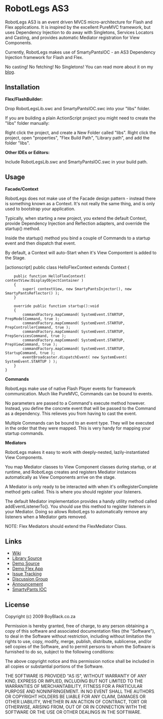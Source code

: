RobotLegs AS3
=============

RobotLegs AS3 is an event driven MVCS micro-architecture for Flash and Flex applications. It is inspired by the excellent PureMVC framework, but uses Dependency Injection to do away with Singletons, Services Locators and Casting, and provides automatic Mediator registration for View Components.

Currently, RobotLegs makes use of SmartyPantsIOC - an AS3 Dependency Injection framework for Flash and Flex.

No casting! No fetching! No Singletons! You can read more about it on my [blog](http://shaun.boyblack.co.za/blog/robotlegs-as3/).

Installation
------------

**Flex/FlashBuilder:**

Drop RobotLegsLib.swc and SmartyPantsIOC.swc into your "libs" folder.

If you are building a plain ActionScript project you might need to create the "libs" folder manually:

Right click the project, and create a New Folder called "libs".
Right click the project, open "properties", "Flex Build Path", "Library path", and add the folder "libs".

**Other IDEs or Editors:**

Include RobotLegsLib.swc and SmartyPantsIOC.swc in your build path.

Usage
-----

**Facade/Context**

RobotLegs does not make use of the Facade design pattern - instead there is something known as a Context. It's not really the same thing, and is only used to bootstrap your application.

Typically, when starting a new project, you extend the default Context, provide Dependency Injection and Reflection adapters, and override the startup() method.

Inside the startup() method you bind a couple of Commands to a startup event and then dispatch that event.

By default, a Context will auto-Start when it's View Compontent is added to the Stage.

  [actionscript]
	public class HelloFlexContext extends Context
	{
    
		public function HelloFlexContext( contextView:DisplayObjectContainer )
		{
			super( contextView, new SmartyPantsInjector(), new SmartyPantsReflector() );
		}
    
		override public function startup():void
		{
			commandFactory.mapCommand( SystemEvent.STARTUP, PrepModelCommand, true );
			commandFactory.mapCommand( SystemEvent.STARTUP, PrepControllerCommand, true );
			commandFactory.mapCommand( SystemEvent.STARTUP, PrepServicesCommand, true );
			commandFactory.mapCommand( SystemEvent.STARTUP, PrepViewCommand, true );
			commandFactory.mapCommand( SystemEvent.STARTUP, StartupCommand, true );
			eventBroadcaster.dispatchEvent( new SystemEvent( SystemEvent.STARTUP ) );
		}
	}

**Commands**

RobotLegs make use of native Flash Player events for framework communication. Much like PureMVC, Commands can be bound to events.

No parameters are passed to a Command's execute method however. Instead, you define the concrete event that will be passed to the Command as a dependency. This relieves you from having to cast the event.

Multiple Commands can be bound to an event type. They will be executed in the order that they were mapped. This is very handy for mapping your startup commands.

**Mediators**

RobotLegs makes it easy to work with deeply-nested, lazily-instantiated View Components.

You map Mediator classes to View Component classes during startup, or at runtime, and RobotLegs creates and registers Mediator instances automatically as View Components arrive on the stage.

A Mediator is only ready to be interacted with when it's onRegisterComplete method gets called. This is where you should register your listeners.

The default Mediator implementation provides a handy utility method called addEventListenerTo(). You should use this method to register listeners in your Mediator. Doing so allows RobotLegs to automatically remove any listeners when a Mediator gets removed.


NOTE: Flex Mediators should extend the FlexMediator Class.

Links
-----
- [Wiki](http://wiki.github.com/darscan/robotlegs)
- [Library Source](http://github.com/darscan/robotlegs/tree/master)
- [Demo Source](http://github.com/darscan/robotlegsdemos/tree/master)
- [Demo Flex App](http://shaun.boyblack.co.za/flash/robotlegsdemo/HelloFlex.html)
- [Issue Tracking](http://github.com/darscan/robotlegs/issues)
- [Discussion Group](http://groups.google.com/group/robotlegs)
- [Announcement](http://shaun.boyblack.co.za/blog/2009/04/16/robotlegs-an-as3-mvcs-framework-for-flash-and-flex-applications-inspired-by-puremvc/)
- [SmartyPants IOC](http://code.google.com/p/smartypants-ioc/)

License
-------

Copyright (c) 2009 BoyBlack.co.za

Permission is hereby granted, free of charge, to any person obtaining a copy
of this software and associated documentation files (the "Software"), to deal
in the Software without restriction, including without limitation the rights
to use, copy, modify, merge, publish, distribute, sublicense, and/or sell
copies of the Software, and to permit persons to whom the Software is furnished
to do so, subject to the following conditions:

The above copyright notice and this permission notice shall be included in all
copies or substantial portions of the Software.

THE SOFTWARE IS PROVIDED "AS IS", WITHOUT WARRANTY OF ANY KIND, EXPRESS OR
IMPLIED, INCLUDING BUT NOT LIMITED TO THE WARRANTIES OF MERCHANTABILITY,
FITNESS FOR A PARTICULAR PURPOSE AND NONINFRINGEMENT. IN NO EVENT SHALL THE
AUTHORS OR COPYRIGHT HOLDERS BE LIABLE FOR ANY CLAIM, DAMAGES OR OTHER
LIABILITY, WHETHER IN AN ACTION OF CONTRACT, TORT OR OTHERWISE, ARISING FROM,
OUT OF OR IN CONNECTION WITH THE SOFTWARE OR THE USE OR OTHER DEALINGS IN
THE SOFTWARE.
